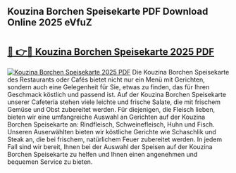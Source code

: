 ## Kouzina Borchen Speisekarte PDF Download Online 2025 eVfuZ

# <h2><a href="http://gcbqsy.nevu.top/?p=Kouzina+Borchen+Speisekarte">🔗 👉🔴 Kouzina Borchen Speisekarte 2025 PDF</a></h2>

[![Kouzina Borchen Speisekarte 2025 PDF](https://i.imgur.com/dBaPXMq.png)](http://gcbqsy.nevu.top/?p=Kouzina+Borchen+Speisekarte)
Die Kouzina Borchen Speisekarte des Restaurants oder Cafés bietet nicht nur ein Menü mit Gerichten, sondern auch eine Gelegenheit für Sie, etwas zu finden, das für Ihren Geschmack köstlich und passend ist. Auf der Kouzina Borchen Speisekarte unserer Cafeteria stehen viele leichte und frische Salate, die mit frischem Gemüse und Obst zubereitet werden. Für diejenigen, die Fleisch lieben, bieten wir eine umfangreiche Auswahl an Gerichten auf der Kouzina Borchen Speisekarte an: Rindfleisch, Schweinefleisch, Huhn und Fisch. Unseren Auserwählten bieten wir köstliche Gerichte wie Schaschlik und Steak an, die bei frischem, natürlichem Feuer zubereitet werden. In jedem Fall sind wir bereit, Ihnen bei der Auswahl der Speisen auf der Kouzina Borchen Speisekarte zu helfen und Ihnen einen angenehmen und bequemen Service zu bieten.
